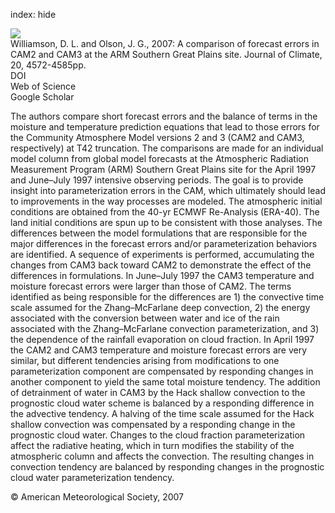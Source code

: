 index: hide

<div class="Citation">
    <div class="Citation-thumb CitationThumb-linked"  data-href="https://doi.org/10.1175/jcli4267.1">
      <img src="https://static.claimspace.cloud/climate-study-static/refs/thumbs/9/Williamson_and_Olson_2007-thumb.png" />
    </div>

  <div class="Citation-body">
    <div class="Citation-text">Williamson, D. L. and Olson, J. G., 2007: A comparison of forecast errors in CAM2 and CAM3 at the ARM Southern Great Plains site. <span class="Article-journal">Journal of Climate, </span><span class="Article-volume">20, </span>4572-4585pp.</div>
    <div class="Citation-links">
      <div class="CitationLink" data-href="https://doi.org/10.1175/jcli4267.1">
        <div class="CitationLink-icon CitationLink-Doi"></div>
        <div class="CitationLink-text">DOI</div>
      </div>
      <div class="CitationLink" data-href="http://cel.webofknowledge.com/InboundService.do?customersID=atyponcel&smartRedirect=yes&mode=FullRecord&IsProductCode=Yes&product=CEL&Init=Yes&Func=Frame&action=retrieve&SrcApp=literatum&SrcAuth=atyponcel&SID=7CNc3cIRaBKjGbSujFM&UT=WOS:000249885700004">
        <div class="CitationLink-icon CitationLink-Isi"></div>
        <div class="CitationLink-text">Web of Science</div>
      </div>
      <div class="CitationLink" data-href="https://scholar.google.com/scholar?q=10.1175/jcli4267.1">
        <div class="CitationLink-icon CitationLink-Scholar"></div>
        <div class="CitationLink-text">Google Scholar</div>
      </div>
    </div>
  </div>
</div>

The authors compare short forecast errors and the balance of terms in the moisture and temperature prediction equations that lead to those errors for the Community Atmosphere Model versions 2 and 3 (CAM2 and CAM3, respectively) at T42 truncation. The comparisons are made for an individual model column from global model forecasts at the Atmospheric Radiation Measurement Program (ARM) Southern Great Plains site for the April 1997 and June–July 1997 intensive observing periods. The goal is to provide insight into parameterization errors in the CAM, which ultimately should lead to improvements in the way processes are modeled. The atmospheric initial conditions are obtained from the 40-yr ECMWF Re-Analysis (ERA-40). The land initial conditions are spun up to be consistent with those analyses. The differences between the model formulations that are responsible for the major differences in the forecast errors and/or parameterization behaviors are identified. A sequence of experiments is performed, accumulating the changes from CAM3 back toward CAM2 to demonstrate the effect of the differences in formulations. In June–July 1997 the CAM3 temperature and moisture forecast errors were larger than those of CAM2. The terms identified as being responsible for the differences are 1) the convective time scale assumed for the Zhang–McFarlane deep convection, 2) the energy associated with the conversion between water and ice of the rain associated with the Zhang–McFarlane convection parameterization, and 3) the dependence of the rainfall evaporation on cloud fraction. In April 1997 the CAM2 and CAM3 temperature and moisture forecast errors are very similar, but different tendencies arising from modifications to one parameterization component are compensated by responding changes in another component to yield the same total moisture tendency. The addition of detrainment of water in CAM3 by the Hack shallow convection to the prognostic cloud water scheme is balanced by a responding difference in the advective tendency. A halving of the time scale assumed for the Hack shallow convection was compensated by a responding change in the prognostic cloud water. Changes to the cloud fraction parameterization affect the radiative heating, which in turn modifies the stability of the atmospheric column and affects the convection. The resulting changes in convection tendency are balanced by responding changes in the prognostic cloud water parameterization tendency.

<div class="Citation-copy">
&copy; American Meteorological Society, 2007
</div>